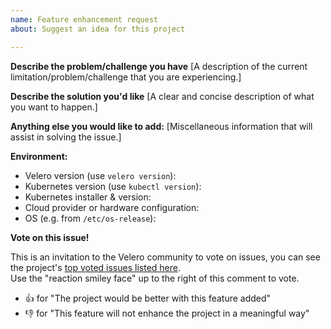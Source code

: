 ```yaml
---
name: Feature enhancement request
about: Suggest an idea for this project

---
```


**Describe the problem/challenge you have**
[A description of the current limitation/problem/challenge that you are experiencing.]


**Describe the solution you'd like**
[A clear and concise description of what you want to happen.]


**Anything else you would like to add:**
[Miscellaneous information that will assist in solving the issue.]


**Environment:**

- Velero version (use `velero version`):
- Kubernetes version (use `kubectl version`):
- Kubernetes installer & version:
- Cloud provider or hardware configuration:
- OS (e.g. from `/etc/os-release`):

**Vote on this issue!**

This is an invitation to the Velero community to vote on issues, you can see the project's [top voted issues listed here](https://github.com/adi-bhardwaj/velero-modified/issues?q=is%3Aissue+is%3Aopen+sort%3Areactions-%2B1-desc).  
Use the "reaction smiley face" up to the right of this comment to vote.

- :+1: for "The project would be better with this feature added"
- :-1: for "This feature will not enhance the project in a meaningful way"
